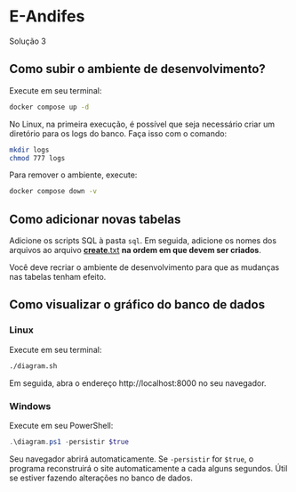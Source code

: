# E-Andifes

Solução 3

## Como subir o ambiente de desenvolvimento?

Execute em seu terminal:

```bash
docker compose up -d
```

No Linux, na primeira execução, é possível que seja necessário criar um diretório para os logs do banco. Faça isso com o comando:

```bash
mkdir logs
chmod 777 logs
```

Para remover o ambiente, execute:

```bash
docker compose down -v
```

## Como adicionar novas tabelas

Adicione os scripts SQL à pasta `sql`. Em seguida, adicione os nomes dos arquivos ao arquivo [__create__.txt](sql/__create__.txt) **na ordem em que devem ser criados**.

Você deve recriar o ambiente de desenvolvimento para que as mudanças nas tabelas tenham efeito.

## Como visualizar o gráfico do banco de dados

### Linux

Execute em seu terminal:

```bash
./diagram.sh
```

Em seguida, abra o endereço http://localhost:8000 no seu navegador.

### Windows

Execute em seu PowerShell:

```powershell
.\diagram.ps1 -persistir $true
```

Seu navegador abrirá automaticamente. Se `-persistir` for `$true`, o programa reconstruirá o site automaticamente a cada alguns segundos. Útil se estiver fazendo alterações no banco de dados.